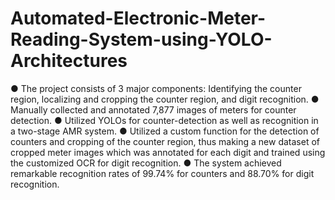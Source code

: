 # Automated-Electronic-Meter-Reading-System-using-YOLO-Architectures
● The project consists of 3 major components: Identifying the counter region, localizing and cropping the counter region,
and digit recognition.
● Manually collected and annotated 7,877 images of meters for counter detection.
● Utilized YOLOs for counter-detection as well as recognition in a two-stage AMR system.
● Utilized a custom function for the detection of counters and cropping of the counter region, thus making a new dataset of
cropped meter images which was annotated for each digit and trained using the customized OCR for digit recognition.
● The system achieved remarkable recognition rates of 99.74% for counters and 88.70% for digit recognition.
